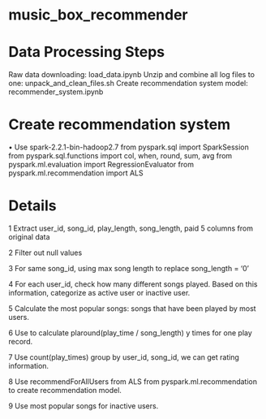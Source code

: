 # music_box_recommender


# Data Processing Steps
Raw data downloading: load_data.ipynb
Unzip and combine all log files to one: unpack_and_clean_files.sh
Create recommendation system model: recommender_system.ipynb

# Create recommendation system
•	Use spark-2.2.1-bin-hadoop2.7
from pyspark.sql import SparkSession
from pyspark.sql.functions import col, when, round, sum, avg
from pyspark.ml.evaluation import RegressionEvaluator
from pyspark.ml.recommendation import ALS

# Details 
1 Extract user_id, song_id, play_length, song_length, paid 5 columns from original data

2 Filter out null values

3 For same song_id, using max song length to replace song_length = ‘0’

4 For each user_id, check how many different songs played. Based on this information, categorize as active user or inactive user.

5 Calculate the most popular songs: songs that have been played by most users.

6 Use to calculate plaround(play_time / song_length) y times for one play record.

7 Use count(play_times) group by user_id, song_id, we can get rating information.

8 Use recommendForAllUsers from ALS from pyspark.ml.recommendation to create recommendation model.

9 Use most popular songs for inactive users.
